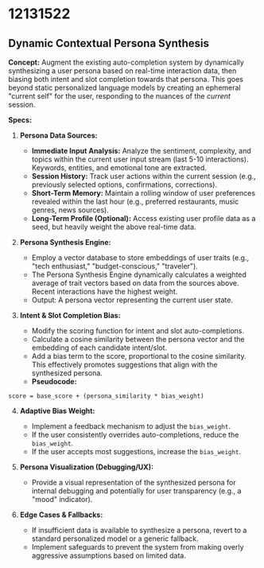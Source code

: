 # 12131522

## Dynamic Contextual Persona Synthesis

**Concept:** Augment the existing auto-completion system by dynamically synthesizing a user persona based on real-time interaction data, then biasing both intent and slot completion towards that persona. This goes beyond static personalized language models by creating an ephemeral "current self" for the user, responding to the nuances of the *current* session.

**Specs:**

1.  **Persona Data Sources:**
    *   **Immediate Input Analysis:**  Analyze the sentiment, complexity, and topics within the current user input stream (last 5-10 interactions).  Keywords, entities, and emotional tone are extracted.
    *   **Session History:** Track user actions within the current session (e.g., previously selected options, confirmations, corrections).
    *   **Short-Term Memory:** Maintain a rolling window of user preferences revealed within the last hour (e.g., preferred restaurants, music genres, news sources).
    *   **Long-Term Profile (Optional):**  Access existing user profile data as a seed, but heavily weight the above real-time data.

2.  **Persona Synthesis Engine:**
    *   Employ a vector database to store embeddings of user traits (e.g., "tech enthusiast," "budget-conscious," "traveler").
    *   The Persona Synthesis Engine dynamically calculates a weighted average of trait vectors based on data from the sources above.  Recent interactions have the highest weight.
    *   Output: A persona vector representing the current user state.

3.  **Intent & Slot Completion Bias:**
    *   Modify the scoring function for intent and slot auto-completions. 
    *   Calculate a cosine similarity between the persona vector and the embedding of each candidate intent/slot.
    *   Add a bias term to the score, proportional to the cosine similarity. This effectively promotes suggestions that align with the synthesized persona.
    *   **Pseudocode:**

```
score = base_score + (persona_similarity * bias_weight)
```
4.  **Adaptive Bias Weight:**
    *   Implement a feedback mechanism to adjust the `bias_weight`.
    *   If the user consistently overrides auto-completions, reduce the `bias_weight`.
    *   If the user accepts most suggestions, increase the `bias_weight`.

5.  **Persona Visualization (Debugging/UX):**
    *   Provide a visual representation of the synthesized persona for internal debugging and potentially for user transparency (e.g., a "mood" indicator).

6.  **Edge Cases & Fallbacks:**
    *   If insufficient data is available to synthesize a persona, revert to a standard personalized model or a generic fallback.
    *   Implement safeguards to prevent the system from making overly aggressive assumptions based on limited data.